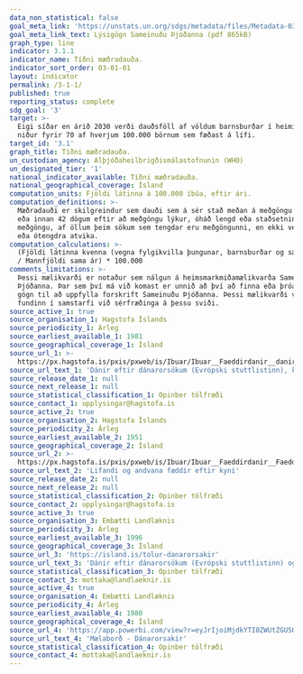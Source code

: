 ```yaml
---
data_non_statistical: false
goal_meta_link: 'https://unstats.un.org/sdgs/metadata/files/Metadata-03-01-01.pdf'
goal_meta_link_text: Lýsigögn Sameinuðu Þjóðanna (pdf 865kB)
graph_type: line
indicator: 3.1.1
indicator_name: Tíðni mæðradauða.
indicator_sort_order: 03-01-01
layout: indicator
permalink: /3-1-1/
published: true
reporting_status: complete
sdg_goal: '3'
target: >-
  Eigi síðar en árið 2030 verði dauðsföll af völdum barnsburðar í heiminum komin
  niður fyrir 70 af hverjum 100.000 börnum sem fæðast á lífi.
target_id: '3.1'
graph_title: Tíðni mæðradauða.
un_custodian_agency: Alþjóðaheilbrigðismálastofnunin (WHO)
un_designated_tier: '1'
national_indicator_available: Tíðni mæðradauða.
national_geographical_coverage: Ísland
computation_units: Fjöldi látinna á 100.000 íbúa, eftir ári.
computation_definitions: >-
  Mæðradauði er skilgreindur sem dauði sem á sér stað meðan á meðgöngu stendur
  eða innan 42 dögum eftir að meðgöngu lýkur, óháð lengd eða staðsetningu
  meðgöngu, af öllum þeim sökum sem tengdar eru meðgöngunni, en ekki vegna slysa
  eða ótengdra atvika.
computation_calculations: >-
  (Fjöldi látinna kvenna (vegna fylgikvilla þungunar, barnsburðar og sængurlegu)
  / Mannfjöldi sama ár) * 100.000
comments_limitations: >-
  Þessi mælikvarði er notaður sem nálgun á heimsmarkmiðamælikvarða Sameinuðu
  Þjóðanna. Þar sem því má við komast er unnið að því að finna eða þróa íslensk
  gögn til að uppfylla forskrift Sameinuðu Þjóðanna. Þessi mælikvarði var
  fundinn í samstarfi við sérfræðinga á þessu sviði.
source_active_1: true
source_organisation_1: Hagstofa Íslands
source_periodicity_1: Árleg
source_earliest_available_1: 1981
source_geographical_coverage_1: Ísland
source_url_1: >-
  https://px.hagstofa.is/pxis/pxweb/is/Ibuar/Ibuar__Faeddirdanir__danir__danarmein/MAN05301.px
source_url_text_1: 'Dánir eftir dánarorsökum (Evrópski stuttlistinn), kyni og aldri'
source_release_date_1: null
source_next_release_1: null
source_statistical_classification_1: Opinber tölfræði
source_contact_1: upplysingar@hagstofa.is
source_active_2: true
source_organisation_2: Hagstofa Íslands
source_periodicity_2: Árleg
source_earliest_available_2: 1951
source_geographical_coverage_2: Ísland
source_url_2: >-
  https://px.hagstofa.is/pxis/pxweb/is/Ibuar/Ibuar__Faeddirdanir__Faeddir__faedingar/MAN05100.px
source_url_text_2: 'Lifandi og andvana fæddir eftir kyni'
source_release_date_2: null
source_next_release_2: null
source_statistical_classification_2: Opinber tölfræði
source_contact_2: upplysingar@hagstofa.is
source_active_3: true
source_organisation_3: Embætti Landlæknis
source_periodicity_3: Árleg
source_earliest_available_3: 1996
source_geographical_coverage_3: Ísland
source_url_3: 'https://island.is/tolur-danarorsakir'
source_url_text_3: 'Dánir eftir dánarorsökum (Evrópski stuttlistinn) og kyni'
source_statistical_classification_3: Opinber tölfræði
source_contact_3: mottaka@landlaeknir.is
source_active_4: true
source_organisation_4: Embætti Landlæknis
source_periodicity_4: Árleg
source_earliest_available_4: 1980
source_geographical_coverage_4: Ísland
source_url_4: 'https://app.powerbi.com/view?r=eyJrIjoiMjdkYTI0ZWUtZGU5OS00Y2IxLThkYzctZTE4MTYyYTFjNjA1IiwidCI6Ijc2NGEzMDZkLTBhNjgtNDVhZC05ZjA3LTZmMTgwNDQ0N2NkNCIsImMiOjh9'
source_url_text_4: 'Mælaborð - Dánarorsakir'
source_statistical_classification_4: Opinber tölfræði
source_contact_4: mottaka@landlaeknir.is
---
```

